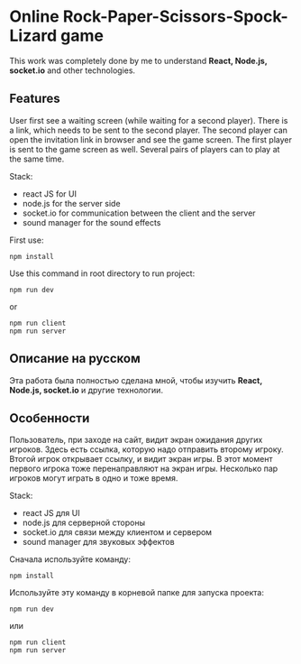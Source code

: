 # Online Rock-Paper-Scissors-Spock-Lizard game
This work was completely done by me to understand **React, Node.js, socket.io** and other technologies.

## Features
User first see a waiting screen (while waiting for a second player). There is a link, which needs to be sent to the second player.
The second player can open the invitation link in browser and see the game screen. The first player is sent to the game screen as well.
Several pairs of players can to play at the same time.

Stack:
- react JS for UI
- node.js for the server side
- socket.io for communication between the client and the server
- sound manager for the sound effects

First use:
```
npm install
```

Use this command in root directory to run project:
```
npm run dev
```
or
```
npm run client
npm run server
```

## Описание на русском
Эта работа была полностью сделана мной, чтобы изучить **React, Node.js, socket.io** и другие технологии.

## Особенности
Пользователь, при заходе на сайт, видит экран ожидания других игроков. Здесь есть ссылка, которую надо отправить второму игроку. Втогой
игрок открывает ссылку, и видит экран игры. В этот момент первого игрока тоже перенаправляют на экран игры. Несколько пар игроков могут
играть в одно и тоже время.

Stack:
- react JS для UI
- node.js для серверной стороны
- socket.io для связи между клиентом и сервером
- sound manager для звуковых эффектов

Сначала используйте команду:
```
npm install
```

Используйте эту команду в корневой папке для запуска проекта:
```
npm run dev
```
или
```
npm run client
npm run server
```
